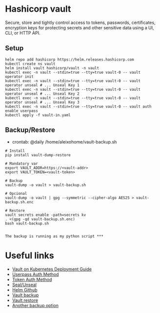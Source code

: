 # Hashicorp vault
Secure, store and tightly control access to tokens, passwords, certificates, encryption keys for protecting secrets and other sensitive data using a UI, CLI, or HTTP API.

## Setup
```
helm repo add hashicorp https://helm.releases.hashicorp.com
kubectl create ns vault
helm install vault hashicorp/vault -n vault
kubectl exec -n vault --stdin=true --tty=true vault-0 -- vault operator init
kubectl exec -n vault --stdin=true --tty=true vault-0 -- vault operator unseal # ... Unseal Key 1
kubectl exec -n vault --stdin=true --tty=true vault-0 -- vault operator unseal # ... Unseal Key 2
kubectl exec -n vault --stdin=true --tty=true vault-0 -- vault operator unseal # ... Unseal Key 3
kubectl exec -n vault --stdin=true --tty=true vault-0 -- vault auth enable userpass
kubectl apply -f vault-in.yaml
```

## Backup/Restore
- crontab: @daily /home/aleixohome/vault-backup.sh
```
# Install
pip install vault-dump-restore

# Mandatory var
export VAULT_ADDR=https://<vault-addr>
export VAULT_TOKEN=<vault-token>

# Backup
vault-dump -o vault > vault-backup.sh

# Opcional
vault-dump -o vault | gpg --symmetric --cipher-algo AES25 > vault-backup.sh.enc

# Restore
vault secrets enable -path=secrets kv
. <(gpg -qd vault-backup.sh.enc)
bash vault-backup.sh


The backup is running as my python script ***
```

# Useful links
- [Vault on Kubernetes Deployment Guide](https://developer.hashicorp.com/vault/tutorials/kubernetes/kubernetes-raft-deployment-guide)
- [Userpass Auth Method](https://developer.hashicorp.com/vault/docs/auth/userpass)
- [Token Auth Method](https://developer.hashicorp.com/vault/docs/auth/token)
- [Seal/Unseal](https://developer.hashicorp.com/vault/docs/concepts/seal)
- [Helm Github](https://github.com/hashicorp/vault-helm)
- [Vault backup](https://developer.hashicorp.com/vault/tutorials/standard-procedures/sop-backup)
- [Vault restore](https://developer.hashicorp.com/vault/tutorials/standard-procedures/sop-restore)
- [Another backup option](https://pypi.org/project/vault-dump-restore/)